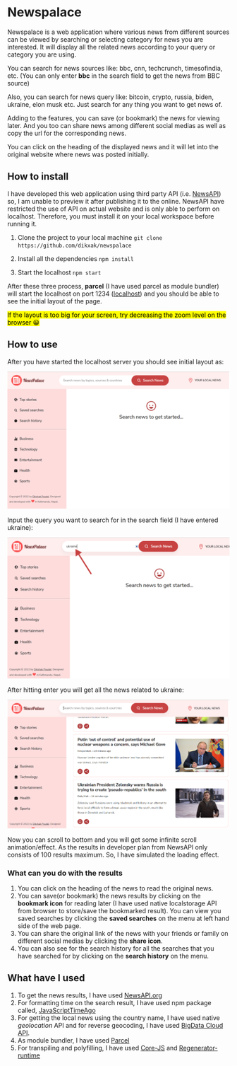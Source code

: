 # Newspalace

Newspalace is a web application where various news from different sources can be viewed by searching or selecting category for news you are interested. It will display all the related news according to your query or category you are using.

You can search for news sources like: bbc, cnn, techcrunch, timesofindia, etc. (You can only enter **bbc** in the search field to get the news from BBC source)

Also, you can search for news query like: bitcoin, crypto, russia, biden, ukraine, elon musk etc. Just search for any thing you want to get news of.

Adding to the features, you can save (or bookmark) the news for viewing later. And you too can share news among different social medias as well as copy the url for the corresponding news.

You can click on the heading of the displayed news and it will let into the original website where news was posted initially.

## How to install

I have developed this web application using third party API (i.e. [NewsAPI](https://newsapi.org/)) so, I am unable to preview it after publishing it to the online. NewsAPI have restricted the use of API on actual website and is only able to perform on localhost. Therefore, you must install it on your local workspace before running it.

1. Clone the project to your local machine
   `git clone https://github.com/dikxak/newspalace`

2. Install all the dependencies
   `npm install`

3. Start the localhost
   `npm start`

After these three process, **parcel** (I have used parcel as module bundler) will start the localhost on port 1234 ([localhost](http://localhost:1234)) and you should be able to see the initial layout of the page.

<mark>If the layout is too big for your screen, try decreasing the zoom level on the browser 😀</mark>

## How to use

After you have started the localhost server you should see initial layout as:

![Initial Newspalace Layout](/img_markdown/initial_layout.PNG)

Input the query you want to search for in the search field (I have entered ukraine):

![Search Query](/img_markdown/search_query.png)

After hitting enter you will get all the news related to ukraine:

![Search Results For Correspoding Query](/img_markdown/search_results.PNG)

Now you can scroll to bottom and you will get some infinite scroll animation/effect. As the results in developer plan from NewsAPI only consists of 100 results maximum. So, I have simulated the loading effect.

### What can you do with the results

1. You can click on the heading of the news to read the original news.
   <br/>
2. You can save(or bookmark) the news results by clicking on the **bookmark icon** for reading later (I have used native localstorage API from browser to store/save the bookmarked result). You can view you saved searches by clicking the **saved searches** on the menu at left hand side of the web page.
   <br />
3. You can share the original link of the news with your friends or family on different social medias by clicking the **share icon**.
   <br/>
4. You can also see for the search history for all the searches that you have searched for by clicking on the **search history** on the menu.

## What have I used

1. To get the news results, I have used [NewsAPI.org](https://newsapi.org/)
   <br/>
2. For formatting time on the search result, I have used npm package called, [JavaScriptTimeAgo](https://www.npmjs.com/package/javascript-time-ago)
   <br/>
3. For getting the local news using the country name, I have used native _geolocation_ API and for reverse geocoding, I have used [BigData Cloud API](https://www.bigdatacloud.com/).
   <br/>
4. As module bundler, I have used [Parcel](https://parceljs.org/docs/)
   <br/>
5. For transpiling and polyfilling, I have used [Core-JS](https://www.npmjs.com/package/core-js) and [Regenerator-runtime](https://www.npmjs.com/package/regenerator-runtime)
